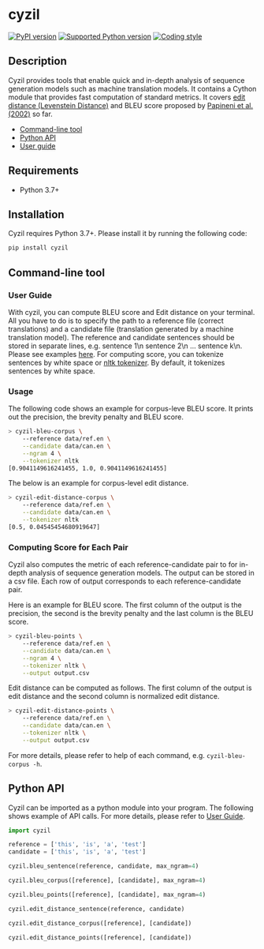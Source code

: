 cyzil
=====
[![PyPI version](https://badge.fury.io/py/cyzil.svg)](https://pypi.org/project/cyzil/)
[![Supported Python version](https://img.shields.io/badge/python-3.7-brightgreen)](https://pypi.org/project/cyzil/)
[![Coding style](https://img.shields.io/badge/style-black-lightgrey)](https://github.com/psf/black)

Description
-----------

Cyzil provides tools that enable quick and in-depth analysis of sequence generation models such as machine translation models. It contains a Cython module that provides fast computation of standard metrics. It covers [edit distance (Levenstein Distance)](https://en.wikipedia.org/wiki/Levenshtein_distance) and BLEU score proposed by [Papineni et al. (2002)](https://www.aclweb.org/anthology/P02-1040.pdf) so far.

- [Command-line tool](#command-line-tool)
- [Python API](#python-api)
- [User guide](https://box-key.github.io/cyzil/)

Requirements
------------

* Python 3.7+

Installation
------------
Cyzil requires Python 3.7+. Please install it by running the following code:

```bash
pip install cyzil
```

Command-line tool
-----------------

### User Guide

With cyzil, you can compute BLEU score and Edit distance on your terminal. All you have to do is
to specify the path to a reference file (correct translations) and a candidate file
(translation generated by a machine translation model).
The reference and candidate sentences should be stored in separate lines, e.g.
sentence 1\n sentence 2\n ... sentence k\n.
Please see examples [here](https://github.com/box-key/cyzil/tree/master/data).
For computing score, you can tokenize sentences by white space or [nltk tokenizer](https://www.nltk.org/).
By default, it tokenizes sentences
by white space.

### Usage

The following code shows an example for corpus-leve BLEU score. It prints out the precision, the brevity penalty and BLEU score.

``` bash
> cyzil-bleu-corpus \
    --reference data/ref.en \
    --candidate data/can.en \
    --ngram 4 \
    --tokenizer nltk
[0.9041149616241455, 1.0, 0.9041149616241455]
```

The below is an example for corpus-level edit distance.

``` bash
> cyzil-edit-distance-corpus \
    --reference data/ref.en \
    --candidate data/can.en \
    --tokenizer nltk
[0.5, 0.04545454680919647]
```

### Computing Score for Each Pair

Cyzil also computes the metric of each reference-candidate pair to for in-depth analysis of sequence generation models. The output can be stored in a csv file. Each row of output corresponds to each reference-candidate pair.


Here is an example for BLEU score. The first column of the output is the precision, the second is the brevity penalty and the last column is the BLEU score.

``` bash
> cyzil-bleu-points \
    --reference data/ref.en \
    --candidate data/can.en \
    --ngram 4 \
    --tokenizer nltk \
    --output output.csv
```

Edit distance can be computed as follows. The first column of the output is edit distance and the second column is normalized edit distance.

``` bash
> cyzil-edit-distance-points \
    --reference data/ref.en \
    --candidate data/can.en \
    --tokenizer nltk \
    --output output.csv
```

For more details, please refer to help of each command, e.g. `cyzil-bleu-corpus -h`.

Python API
----------

Cyzil can be imported as a python module into your program.
The following shows example of API calls.
For more details, please refer to [User Guide](https://box-key.github.io/cyzil/).

``` python
import cyzil

reference = ['this', 'is', 'a', 'test']
candidate = ['this', 'is', 'a', 'test']

cyzil.bleu_sentence(reference, candidate, max_ngram=4)

cyzil.bleu_corpus([reference], [candidate], max_ngram=4)

cyzil.bleu_points([reference], [candidate], max_ngram=4)

cyzil.edit_distance_sentence(reference, candidate)

cyzil.edit_distance_corpus([reference], [candidate])

cyzil.edit_distance_points([reference], [candidate])
```
